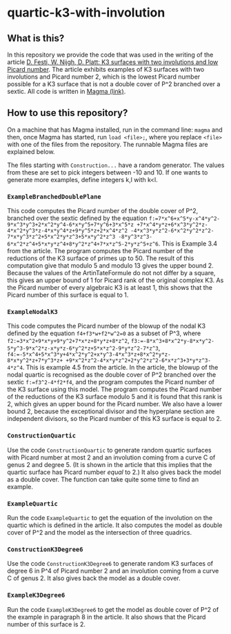 # quartic-k3-with-involution
## What is this?
In this repository we provide the code that was used in the writing of the article [D. Festi, W. Nijgh, D. Platt: K3 surfaces with two involutions and low Picard number](https://arxiv.org/abs/2210.14623).
The article exhibits examples of K3 surfaces with two involutions and Picard number 2, which is the lowest Picard number possible for a K3 surface that is not a double cover of P^2 branched over a sextic.
All code is written in [Magma (link)](magma.maths.usyd.edu.au).

## How to use this repository?

On a machine that has Magma installed, run in the command line: `magma` and then, once Magma has started, run `load <file>;`, where you replace `<file>` with one of the files from the repository. The runnable Magma files are explained below.

The files starting with `Construction...` have a random generator. The values from these are set to pick integers between -10 and 10. If one wants to generate more examples, define integers k,l with k<l.

### `ExampleBranchedDoublePlane`

This code computes the Picard number of the double cover of P^2, branched over the sextic defined by the equation `f:=7*x^6+x^5*y-x^4*y^2-9*x^3*y^3+2*x^2*y^4-6*x*y^5+7*y^6+3*x^5*z
    +7*x^4*y*z+6*x^3*y^2*z-4*x^2*y^3*z-4*x*y^4*z+9*y^5*z+2*x^4*z^2
    -4*x^3*y*z^2-6*x^2*y^2*z^2-7*x*y^3*z^2+5*x^2*y*z^3+5*x*y^2*z^3
    -8*y^3*z^3-6*x^2*z^4+5*x*y*z^4+8*y^2*z^4+7*x*z^5-2*y*z^5+z^6`.
This is Example 3.4 from the article.
The program computes the Picard number of the reductions of the K3 surface of primes up to 50. The result of this computation give that modulo 5 and modulo 13 gives the upper bound 2. Because the values of the ArtinTateFormule do not not differ by a square, this gives an upper bound of 1 for Picard rank of the original complex K3.
As the Picard number of every algebraic K3 is at least 1, this shows that the Picard number of this surface is equal to 1.

### `ExampleNodalK3`

This code computes the Picard number of the blowup of the nodal K3 defined by the equation `f4+f3*w+f2*w^2=0` as a subset of P^3, where 
`f2:=3*x^2+9*x*y+9*y^2+7*x*z+8*y*z+8*z^2`,
`f3:=-8*x^3+8*x^2*y-8*x*y^2-5*y^3-9*x^2*z-x*y*z-6*y^2*z+5*x*z^2-9*y*z^2-7*z^3`,
`f4:=-5*x^4+5*x^3*y+4*x^2*y^2+x*y^3-4*x^3*z+8*x^2*y*z-8*x*y^2*z+7*y^3*z+
    +9*x^2*z^2-4*x*y*z^2+2*y^2*z^2-6*x*z^3+3*y*z^3-4*z^4`.
This is example 4.5 from the article.
In the article, the blowup of the nodal quartic is recognised as the double cover of P^2 branched over the sextic `f:=f3^2-4*f2*f4`, and the program computes the Picard number of the K3 surface using this model.
The program computes the Picard number of the reductions of the K3 surface modulo 5 and it is found that this rank is 2, which gives an upper bound for the Picard number.
We also have a lower bound 2, because the exceptional divisor and the hyperplane section are independent divisors, so the Picard number of this K3 surface is equal to 2.

### `ConstructionQuartic`

Use the code `ConstructionQuartic` to generate random quartic surfaces with Picard number at most 2 and an involution coming from a curve C of genus 2 and degree 5. 
(It is shown in the article that this implies that the quartic surface has Picard number *equal* to 2.)
It also gives back the model as a double cover. The function can take quite some time to find an example. 


### `ExampleQuartic`

Run the code `ExampleQuartic` to get the equation of the involution on the quartic which is defined in the article. It also computes the model as double cover of P^2 and the model as the intersection of three quadrics.

### `ConstructionK3Degree6`

Use the code `ConstructionK3Degree6` to generate random K3 surfaces of degree 6 in P^4 of Picard number 2 and an involution coming from a curve C of genus 2. It also gives back the model as a double cover.

### `ExampleK3Degree6`

Run the code `ExampleK3Degree6` to get the model as double cover of P^2 of the example in paragraph 8 in the article. It also shows that the Picard number of this surface is 2.
